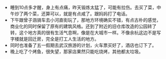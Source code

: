 - 睡到10点多才醒，身上有点痛，昨天锻炼太猛了，可能有拉伤。去买了菜，中午炒了两个菜，还算可以，就是有点咸了。跟妈妈打了电话。
- 下午跟曾子涵骑车去小河直街玩了，那地方环境确实不错，有点古朴的感觉，商业化的同时保留了原有的建筑风格。还到了附近的旧仓库改造的公园转了转，这个地方真的很有生活气息啊，像是在大城市一样。不像余杭这边不是写字楼就是回迁房，完全是打工人生活的地方。
- 同时也准备了五一假期去武汉旅游的计划，火车票买好了，酒店也订下了。
- 晚上吃了个烤鱼，很失望，那家店果然只能吃烧烤，其他都太垃圾。